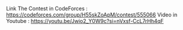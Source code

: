 Link The Contest in CodeForces : https://codeforces.com/group/H55skZoApM/contest/555066
Video in Youtube : https://youtu.be/Jwio2_Y0W9c?si=nVxsf-CcL7rHh4qF
